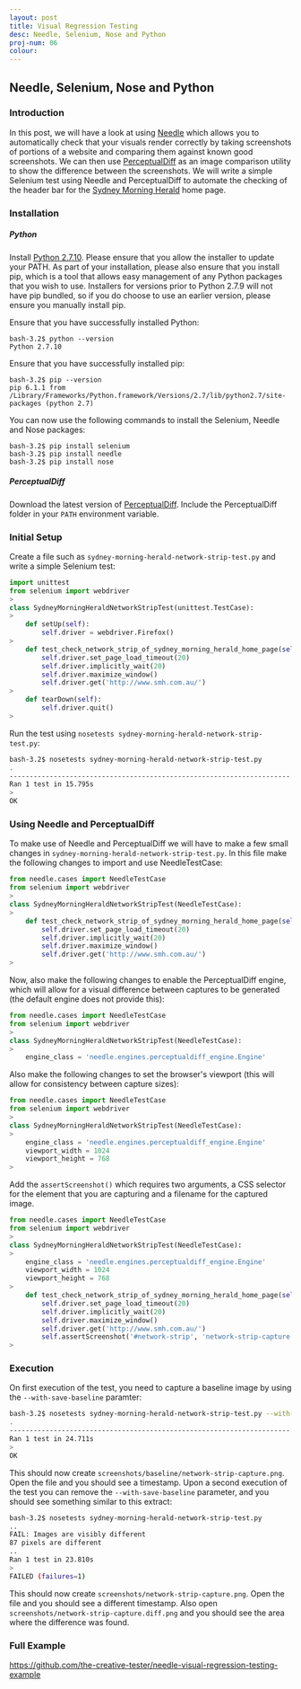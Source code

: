 ```yaml
---
layout: post
title: Visual Regression Testing
desc: Needle, Selenium, Nose and Python
proj-num: 06
colour: 
---
```




## Needle, Selenium, Nose and Python

### Introduction

In this post, we will have a look at using [Needle](https://github.com/bfirsh/needle) which allows you to automatically check that your visuals render correctly by taking screenshots of portions of a website and comparing them against known good screenshots.  We can then use [PerceptualDiff](http://pdiff.sourceforge.net/) as an image comparison utility to show the difference between the screenshots.  We will write a simple Selenium test using Needle and PerceptualDiff to automate the checking of the header bar for the [Sydney Morning Herald](http://www.smh.com.au/) home page.

### Installation

##### Python

Install [Python 2.7.10](https://www.python.org/downloads/release/python-2710/).  Please ensure that you allow the installer to update your PATH.  As part of your installation, please also ensure that you install pip, which is a tool that allows easy management of any Python packages that you wish to use.  Installers for versions prior to Python 2.7.9 will not have pip bundled, so if you do choose to use an earlier version, please ensure you manually install pip.

Ensure that you have successfully installed Python:  

>
~~~ shell
bash-3.2$ python --version  
Python 2.7.10
~~~

Ensure that you have successfully installed pip: 

>
~~~ shell
bash-3.2$ pip --version
pip 6.1.1 from /Library/Frameworks/Python.framework/Versions/2.7/lib/python2.7/site-packages (python 2.7)
~~~

You can now use the following commands to install the Selenium, Needle and Nose packages:

>
~~~ shell
bash-3.2$ pip install selenium
bash-3.2$ pip install needle
bash-3.2$ pip install nose
~~~

##### PerceptualDiff

Download the latest version of [PerceptualDiff](https://sourceforge.net/projects/pdiff/files/).  Include the PerceptualDiff folder in your ```PATH``` environment variable.

### Initial Setup

Create a file such as ```sydney-morning-herald-network-strip-test.py``` and write a simple Selenium test:

>
~~~ python
import unittest
from selenium import webdriver
>
class SydneyMorningHeraldNetworkStripTest(unittest.TestCase):
>
    def setUp(self):
        self.driver = webdriver.Firefox()
>
    def test_check_network_strip_of_sydney_morning_herald_home_page(self):
        self.driver.set_page_load_timeout(20)
        self.driver.implicitly_wait(20)
        self.driver.maximize_window()
        self.driver.get('http://www.smh.com.au/')
>
    def tearDown(self):
        self.driver.quit()
>
~~~

Run the test using ```nosetests sydney-morning-herald-network-strip-test.py```:

>
~~~ bash
bash-3.2$ nosetests sydney-morning-herald-network-strip-test.py
.
----------------------------------------------------------------------
Ran 1 test in 15.795s
>
OK
~~~

### Using Needle and PerceptualDiff

To make use of Needle and PerceptualDiff we will have to make a few small changes in ```sydney-morning-herald-network-strip-test.py```.  In this file make the following changes to import and use NeedleTestCase:

>
~~~ python
from needle.cases import NeedleTestCase
from selenium import webdriver
>
class SydneyMorningHeraldNetworkStripTest(NeedleTestCase):
>
    def test_check_network_strip_of_sydney_morning_herald_home_page(self):
        self.driver.set_page_load_timeout(20)
        self.driver.implicitly_wait(20)
        self.driver.maximize_window()
        self.driver.get('http://www.smh.com.au/')
>
~~~

Now, also make the following changes to enable the PerceptualDiff engine, which will allow for a visual difference between captures to be generated (the default engine does not provide this):

>
~~~ python
from needle.cases import NeedleTestCase
from selenium import webdriver
>
class SydneyMorningHeraldNetworkStripTest(NeedleTestCase):
>
    engine_class = 'needle.engines.perceptualdiff_engine.Engine'
~~~

Also make the following changes to set the browser's viewport (this will allow for consistency between capture sizes):

>
~~~ python
from needle.cases import NeedleTestCase
from selenium import webdriver
>
class SydneyMorningHeraldNetworkStripTest(NeedleTestCase):
>
    engine_class = 'needle.engines.perceptualdiff_engine.Engine'
    viewport_width = 1024
    viewport_height = 768
>
~~~

Add the ```assertScreenshot()``` which requires two arguments, a CSS selector for the element that you are capturing and a filename for the captured image.

>
~~~ python
from needle.cases import NeedleTestCase
from selenium import webdriver
>
class SydneyMorningHeraldNetworkStripTest(NeedleTestCase):
>
    engine_class = 'needle.engines.perceptualdiff_engine.Engine'
    viewport_width = 1024
    viewport_height = 768
>
    def test_check_network_strip_of_sydney_morning_herald_home_page(self):
        self.driver.set_page_load_timeout(20)
        self.driver.implicitly_wait(20)
        self.driver.maximize_window()
        self.driver.get('http://www.smh.com.au/')
        self.assertScreenshot('#network-strip', 'network-strip-capture')
>
~~~

### Execution

On first execution of the test, you need to capture a baseline image by using the ```--with-save-baseline``` paramter:

>
~~~ bash
bash-3.2$ nosetests sydney-morning-herald-network-strip-test.py --with-save-baseline
.
----------------------------------------------------------------------
Ran 1 test in 24.711s
>
OK
~~~

This should now create ```screenshots/baseline/network-strip-capture.png```.  Open the file and you should see a timestamp.  Upon a second execution of the test you can remove the ```--with-save-baseline``` parameter, and you should see something similar to this extract:

>
~~~ bash
bash-3.2$ nosetests sydney-morning-herald-network-strip-test.py
..
FAIL: Images are visibly different
87 pixels are different
..
Ran 1 test in 23.810s
>
FAILED (failures=1)
~~~

This should now create ```screenshots/network-strip-capture.png```.  Open the file and you should see a different timestamp.  Also open ```screenshots/network-strip-capture.diff.png``` and you should see the area where the difference was found.

### Full Example

<https://github.com/the-creative-tester/needle-visual-regression-testing-example>
